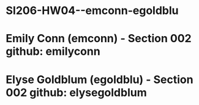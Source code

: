# SI206-HW04--emconn-egoldblu
# Emily Conn (emconn) - Section 002 github: emilyconn
# Elyse Goldblum (egoldblu) - Section 002 github: elysegoldblum 
